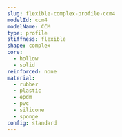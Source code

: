 ```yaml
---
slug: flexible-complex-profile-ccm4
modelId: ccm4
modelName: CCM
type: profile
stiffness: flexible
shape: complex
core:
  - hollow
  - solid
reinforced: none
material:
  - rubber
  - plastic
  - epdm
  - pvc
  - silicone
  - sponge
config: standard
---
```

